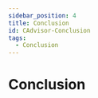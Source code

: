 ```yaml
---
sidebar_position: 4
title: Conclusion
id: CAdvisor-Conclusion
tags:
  - Conclusion
---
```

# Conclusion

